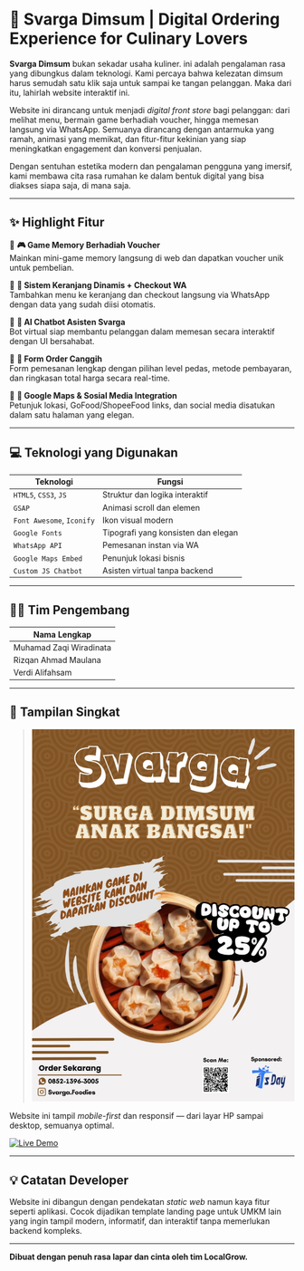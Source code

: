 # 🍱 Svarga Dimsum | Digital Ordering Experience for Culinary Lovers

**Svarga Dimsum** bukan sekadar usaha kuliner. ini adalah pengalaman rasa yang dibungkus dalam teknologi. Kami percaya bahwa kelezatan dimsum harus semudah satu klik saja untuk sampai ke tangan pelanggan. Maka dari itu, lahirlah website interaktif ini.

Website ini dirancang untuk menjadi _digital front store_ bagi pelanggan: dari melihat menu, bermain game berhadiah voucher, hingga memesan langsung via WhatsApp. Semuanya dirancang dengan antarmuka yang ramah, animasi yang memikat, dan fitur-fitur kekinian yang siap meningkatkan engagement dan konversi penjualan.

Dengan sentuhan estetika modern dan pengalaman pengguna yang imersif, kami membawa cita rasa rumahan ke dalam bentuk digital yang bisa diakses siapa saja, di mana saja.

---

## ✨ Highlight Fitur

🔹 **🎮 Game Memory Berhadiah Voucher**  
Mainkan mini-game memory langsung di web dan dapatkan voucher unik untuk pembelian.

🔹 **🛒 Sistem Keranjang Dinamis + Checkout WA**  
Tambahkan menu ke keranjang dan checkout langsung via WhatsApp dengan data yang sudah diisi otomatis.

🔹 **💬 AI Chatbot Asisten Svarga**  
Bot virtual siap membantu pelanggan dalam memesan secara interaktif dengan UI bersahabat.

🔹 **📄 Form Order Canggih**  
Form pemesanan lengkap dengan pilihan level pedas, metode pembayaran, dan ringkasan total harga secara real-time.

🔹 **📍 Google Maps & Sosial Media Integration**  
Petunjuk lokasi, GoFood/ShopeeFood links, dan social media disatukan dalam satu halaman yang elegan.

---

## 💻 Teknologi yang Digunakan

| Teknologi | Fungsi |
|----------|--------|
| `HTML5`, `CSS3`, `JS` | Struktur dan logika interaktif |
| `GSAP` | Animasi scroll dan elemen |
| `Font Awesome`, `Iconify` | Ikon visual modern |
| `Google Fonts` | Tipografi yang konsisten dan elegan |
| `WhatsApp API` | Pemesanan instan via WA |
| `Google Maps Embed` | Penunjuk lokasi bisnis |
| `Custom JS Chatbot` | Asisten virtual tanpa backend |

---

## 👨‍🍳 Tim Pengembang

| Nama Lengkap  	     | 
| -------------------------- | 
| Muhamad Zaqi Wiradinata    |
| Rizqan Ahmad Maulana	     | 
| Verdi Alifahsam 	     | 

---

## 📸 Tampilan Singkat

> ![Preview Website](poster.jpg)

Website ini tampil *mobile-first* dan responsif — dari layar HP sampai desktop, semuanya optimal.

[![Live Demo](https://img.shields.io/badge/🌐%20Live-Demo-green?style=flat&logo=github)](https://localgrow.github.io/WebsiteUMKM_ITsDay/)

---

## 💡 Catatan Developer

Website ini dibangun dengan pendekatan *static web* namun kaya fitur seperti aplikasi. Cocok dijadikan template landing page untuk UMKM lain yang ingin tampil modern, informatif, dan interaktif tanpa memerlukan backend kompleks.

---

**Dibuat dengan penuh rasa lapar dan cinta oleh tim LocalGrow.**

